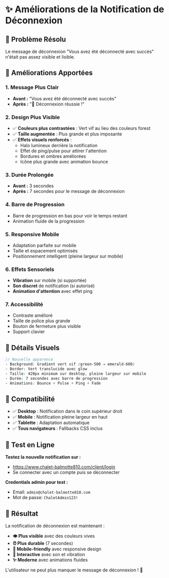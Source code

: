 # ✨ Améliorations de la Notification de Déconnexion

## 🎯 Problème Résolu

Le message de déconnexion "Vous avez été déconnecté avec succès" n'était pas assez visible et lisible.

## 🔧 Améliorations Apportées

### 1. **Message Plus Clair**
- **Avant :** "Vous avez été déconnecté avec succès"
- **Après :** "🚪 Déconnexion réussie !"

### 2. **Design Plus Visible**
- ✅ **Couleurs plus contrastées** : Vert vif au lieu des couleurs forest
- ✅ **Taille augmentée** : Plus grande et plus imposante
- ✅ **Effets visuels renforcés** :
  - Halo lumineux derrière la notification
  - Effet de ping/pulse pour attirer l'attention
  - Bordures et ombres améliorées
  - Icône plus grande avec animation bounce

### 3. **Durée Prolongée**
- **Avant :** 3 secondes
- **Après :** 7 secondes pour le message de déconnexion

### 4. **Barre de Progression**
- Barre de progression en bas pour voir le temps restant
- Animation fluide de la progression

### 5. **Responsive Mobile**
- Adaptation parfaite sur mobile
- Taille et espacement optimisés
- Positionnement intelligent (pleine largeur sur mobile)

### 6. **Effets Sensoriels**
- **Vibration** sur mobile (si supportée)
- **Son discret** de notification (si autorisé)
- **Animation d'attention** avec effet ping

### 7. **Accessibilité**
- Contraste amélioré
- Taille de police plus grande
- Bouton de fermeture plus visible
- Support clavier

## 🎨 Détails Visuels

```scss
// Nouvelle apparence
- Background: Gradient vert vif (green-500 → emerald-600)
- Border: Vert translucide avec glow
- Taille: 420px minimum sur desktop, pleine largeur sur mobile
- Durée: 7 secondes avec barre de progression
- Animations: Bounce + Pulse + Ping + Fade
```

## 📱 Compatibilité

- ✅ **Desktop** : Notification dans le coin supérieur droit
- ✅ **Mobile** : Notification pleine largeur en haut
- ✅ **Tablette** : Adaptation automatique
- ✅ **Tous navigateurs** : Fallbacks CSS inclus

## 🚀 Test en Ligne

**Testez la nouvelle notification sur :**
- https://www.chalet-balmotte810.com/client/login
- Se connecter avec un compte puis se déconnecter

**Credentials admin pour test :**
- Email: `admin@chalet-balmotte810.com`
- Mot de passe: `ChaletAdmin123!`

## 🎯 Résultat

La notification de déconnexion est maintenant :
- **👁️ Plus visible** avec des couleurs vives
- **⏰ Plus durable** (7 secondes)
- **📱 Mobile-friendly** avec responsive design
- **🎵 Interactive** avec son et vibration
- **✨ Moderne** avec animations fluides

L'utilisateur ne peut plus manquer le message de déconnexion ! 🎉
